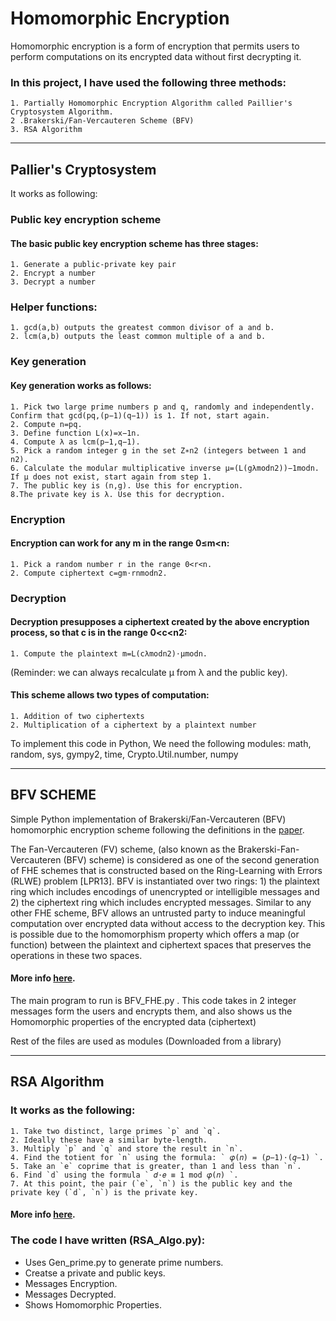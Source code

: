 # Homomorphic Encryption
Homomorphic encryption is a form of encryption that permits users to perform computations on its encrypted data without first decrypting it.
### In this project, I have used the following three methods:
    1. Partially Homomorphic Encryption Algorithm called Paillier's Cryptosystem Algorithm.
    2 .Brakerski/Fan-Vercauteren Scheme (BFV) 
    3. RSA Algorithm
__________________________________________________

## Pallier's Cryptosystem
It works as following:

### Public key encryption scheme
#### The basic public key encryption scheme has three stages:
    1. Generate a public-private key pair
    2. Encrypt a number
    3. Decrypt a number

### Helper functions:
    1. gcd(a,b) outputs the greatest common divisor of a and b.
    2. lcm(a,b) outputs the least common multiple of a and b.

### Key generation
#### Key generation works as follows:
    1. Pick two large prime numbers p and q, randomly and independently. Confirm that gcd(pq,(p−1)(q−1)) is 1. If not, start again.
    2. Compute n=pq.
    3. Define function L(x)=x−1n.
    4. Compute λ as lcm(p−1,q−1).
    5. Pick a random integer g in the set Z∗n2 (integers between 1 and n2).
    6. Calculate the modular multiplicative inverse μ=(L(gλmodn2))−1modn. If μ does not exist, start again from step 1.
    7. The public key is (n,g). Use this for encryption.
    8.The private key is λ. Use this for decryption.

### Encryption
#### Encryption can work for any m in the range 0≤m<n:
    1. Pick a random number r in the range 0<r<n.
    2. Compute ciphertext c=gm⋅rnmodn2.
    
### Decryption
#### Decryption presupposes a ciphertext created by the above encryption process, so that c is in the range 0<c<n2:
    1. Compute the plaintext m=L(cλmodn2)⋅μmodn. 
(Reminder: we can always recalculate μ from λ and the public key).

#### This scheme allows two types of computation:
    1. Addition of two ciphertexts
    2. Multiplication of a ciphertext by a plaintext number


To implement this code in Python, We need the following modules:
math, random, sys, gympy2, time, Crypto.Util.number, numpy

__________________________________________________


## BFV SCHEME
Simple Python implementation of Brakerski/Fan-Vercauteren (BFV) homomorphic encryption scheme following the definitions in the [paper](https://eprint.iacr.org/2012/144.pdf).

The Fan-Vercauteren (FV) scheme, (also known as the Brakerski-Fan-Vercauteren (BFV) scheme) is considered as one of the second generation of FHE schemes that is constructed based on the Ring-Learning with Errors (RLWE) problem [LPR13]. BFV is instantiated over two rings: 1) the plaintext ring which includes encodings of unencrypted or intelligible messages and 2) the ciphertext ring which includes encrypted messages. Similar to any other FHE scheme, BFV allows an untrusted party to induce meaningful computation over encrypted data without access to the decryption key. This is possible due to the homomorphism property which offers a map (or function) between the plaintext and ciphertext spaces that preserves the operations in these two spaces.

#### More info [here](https://inferati.com/blog/fhe-schemes-bfv).

The main program to run is BFV_FHE.py .
This code takes in 2 integer messages form the users and encrypts them, and also shows us the Homomorphic properties of the encrypted data (ciphertext)

 Rest of the files are used as modules (Downloaded from a library)
 
 __________________________________________________

 
 ## RSA Algorithm
 ### It works as the following:
    1. Take two distinct, large primes `p` and `q`.
    2. Ideally these have a similar byte-length.
    3. Multiply `p` and `q` and store the result in `n`.
    4. Find the totient for `n` using the formula: ` 𝜑(𝑛) = (𝑝−1)⋅(𝑞−1) `.
    5. Take an `e` coprime that is greater, than 1 and less than `n`.
    6. Find `d` using the formula ` 𝑑⋅𝑒 ≡ 1 mod 𝜑(𝑛) `.
    7. At this point, the pair (`e`, `n`) is the public key and the private key (`d`, `n`) is the private key.
    
 #### More info [here](https://en.wikipedia.org/wiki/RSA_(cryptosystem)).

  
  ### The code I have written (RSA_Algo.py):
- Uses Gen_prime.py to generate prime numbers.
- Creatse a private and public keys.
- Messages Encryption.
- Messages Decrypted.
- Shows Homomorphic Properties.




